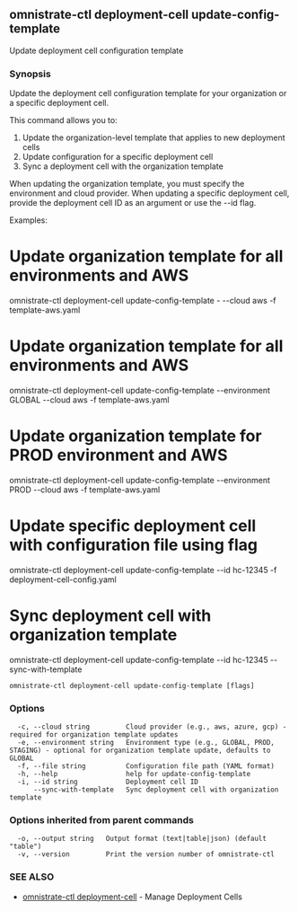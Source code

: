 ## omnistrate-ctl deployment-cell update-config-template

Update deployment cell configuration template

### Synopsis

Update the deployment cell configuration template for your organization or a specific deployment cell.

This command allows you to:
1. Update the organization-level template that applies to new deployment cells
2. Update configuration for a specific deployment cell
3. Sync a deployment cell with the organization template

When updating the organization template, you must specify the environment and cloud provider.
When updating a specific deployment cell, provide the deployment cell ID as an argument or use the --id flag.

Examples:

  # Update organization template for all environments and AWS
  omnistrate-ctl deployment-cell update-config-template - --cloud aws -f template-aws.yaml

  # Update organization template for all environments and AWS
  omnistrate-ctl deployment-cell update-config-template --environment GLOBAL --cloud aws -f template-aws.yaml

  # Update organization template for PROD environment and AWS
  omnistrate-ctl deployment-cell update-config-template --environment PROD --cloud aws -f template-aws.yaml

  # Update specific deployment cell with configuration file using flag
  omnistrate-ctl deployment-cell update-config-template --id hc-12345 -f deployment-cell-config.yaml

  # Sync deployment cell with organization template
  omnistrate-ctl deployment-cell update-config-template --id hc-12345 --sync-with-template

```
omnistrate-ctl deployment-cell update-config-template [flags]
```

### Options

```
  -c, --cloud string         Cloud provider (e.g., aws, azure, gcp) - required for organization template updates
  -e, --environment string   Environment type (e.g., GLOBAL, PROD, STAGING) - optional for organization template update, defaults to GLOBAL
  -f, --file string          Configuration file path (YAML format)
  -h, --help                 help for update-config-template
  -i, --id string            Deployment cell ID
      --sync-with-template   Sync deployment cell with organization template
```

### Options inherited from parent commands

```
  -o, --output string   Output format (text|table|json) (default "table")
  -v, --version         Print the version number of omnistrate-ctl
```

### SEE ALSO

* [omnistrate-ctl deployment-cell](omnistrate-ctl_deployment-cell.md)	 - Manage Deployment Cells

